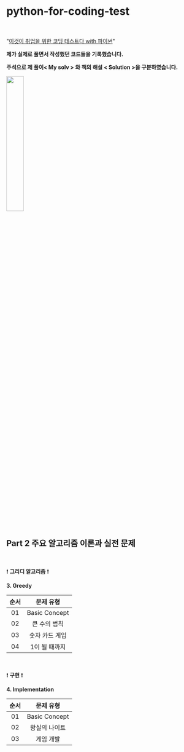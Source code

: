 # python-for-coding-test

<br/>

"[이것이 취업을 위한 코딩 테스트다 with 파이썬](http://www.yes24.com/Product/Goods/91433923)"

**제가 실제로 풀면서 작성했던 코드들을 기록했습니다.**

**주석으로 제 풀이< My solv > 와 책의 해설 < Solution >을 구분하였습니다.**

<img src = "https://user-images.githubusercontent.com/97127994/209169984-f86433cf-7864-4688-96d4-2d115434b267.jpeg" width="30%" height="30%">


<br/>


## Part 2 주요 알고리즘 이론과 실전 문제

<br/>

:exclamation: **그리디 알고리즘** :exclamation:


**3. Greedy**


|       순서        |         문제 유형       |   
|:-----:|:-----:|
|01|Basic Concept|
|02|큰 수의 법칙|
|03|숫자 카드 게임|
|04|1이 될 때까지|


<br/>

:exclamation: **구현** :exclamation:

**4. Implementation**


|       순서        |         문제 유형       |   
|:-----:|:-----:|
|01|Basic Concept|
|02|왕실의 나이트|
|03|게임 개발|
